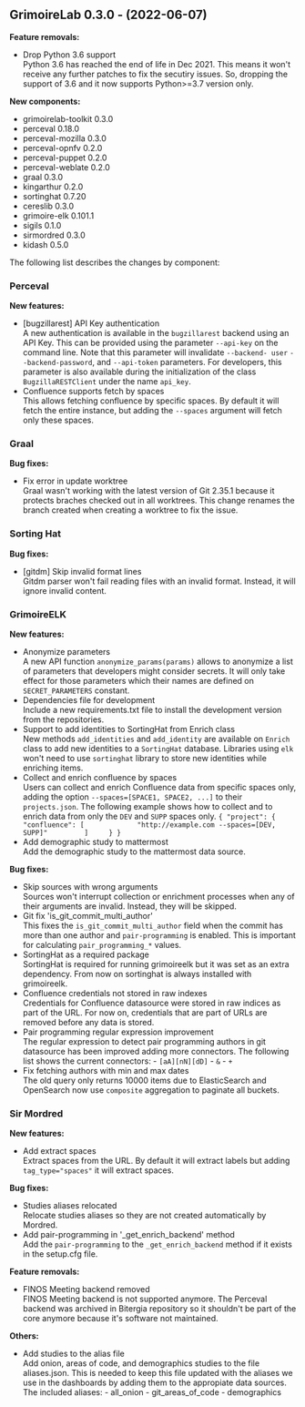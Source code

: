## GrimoireLab 0.3.0 - (2022-06-07)

**Feature removals:**

 * Drop Python 3.6 support\
   Python 3.6 has reached the end of life in Dec 2021. This means it
   won't receive any further patches to fix the secutiry issues. So,
   dropping the support of 3.6 and it now supports Python>=3.7 version
   only.

**New components:**

 * grimoirelab-toolkit 0.3.0
 * perceval 0.18.0
 * perceval-mozilla 0.3.0
 * perceval-opnfv 0.2.0
 * perceval-puppet 0.2.0
 * perceval-weblate 0.2.0
 * graal 0.3.0
 * kingarthur 0.2.0
 * sortinghat 0.7.20
 * cereslib 0.3.0
 * grimoire-elk 0.101.1
 * sigils 0.1.0
 * sirmordred 0.3.0
 * kidash 0.5.0

The following list describes the changes by component:

### Perceval

**New features:**

 * [bugzillarest] API Key authentication\
   A new authentication is available in the `bugzillarest` backend using
   an API Key. This can be provided using the parameter `--api-key` on
   the command line. Note that this parameter will invalidate `--backend-
   user` `--backend-password`, and `--api-token` parameters. For
   developers, this parameter is also available during the initialization
   of the class `BugzillaRESTClient` under the name `api_key`.
 * Confluence supports fetch by spaces\
   This allows fetching confluence by specific spaces. By default it will
   fetch the entire instance, but adding the `--spaces` argument will
   fetch only these spaces.

### Graal

**Bug fixes:**

 * Fix error in update worktree\
   Graal wasn't working with the latest version of Git 2.35.1 because it
   protects braches checked out in all worktrees. This change renames the
   branch created when creating a worktree to fix the issue.
   
### Sorting Hat

**Bug fixes:**

 * [gitdm] Skip invalid format lines\
   Gitdm parser won't fail reading files with an invalid format. Instead,
   it will ignore invalid content.

### GrimoireELK

**New features:**

 * Anonymize parameters\
   A new API function `anonymize_params(params)` allows to anonymize a
   list of parameters that developers might consider secrets. It will
   only take effect for those parameters which their names are defined on
   `SECRET_PARAMETERS` constant.
 * Dependencies file for development\
   Include a new requirements.txt file to install the development version
   from the repositories.
 * Support to add identities to SortingHat from Enrich class\
   New methods `add_identities` and `add_identity` are available on
   `Enrich` class to add new identities to a `SortingHat` database.
   Libraries using `elk` won't need to use `sortinghat` library to store
   new identities while enriching items.
 * Collect and enrich confluence by spaces\
   Users can collect and enrich Confluence data from specific spaces
   only, adding the option `--spaces=[SPACE1, SPACE2, ...]` to their
   `projects.json`. The following example shows how to collect and to
   enrich data from only the `DEV` and `SUPP` spaces only. ``` {
   "project": {         "confluence": [             "http://example.com
   --spaces=[DEV, SUPP]"         ]     } } ```
 * Add demographic study to mattermost\
   Add the demographic study to the mattermost data source.

**Bug fixes:**

 * Skip sources with wrong arguments\
   Sources won't interrupt collection or enrichment processes when any of
   their arguments are invalid. Instead, they will be skipped.
 * Git fix 'is_git_commit_multi_author'\
   This fixes the `is_git_commit_multi_author` field when the commit has
   more than one author and `pair-programming` is enabled. This is
   important for calculating `pair_programming_*` values.
 * SortingHat as a required package\
   SortingHat is required for running grimoireelk but it was set as an
   extra dependency. From now on sortinghat is always installed with
   grimoireelk.
 * Confluence credentials not stored in raw indexes\
   Credentials for Confluence datasource were stored in raw indices as
   part of the URL. For now on, credentials that are part of URLs are
   removed before any data is stored.
 * Pair programming regular expression improvement\
   The regular expression to detect pair programming authors in git
   datasource has been improved adding more connectors. The following
   list shows the current connectors: - `[aA][nN][dD]` - `&` - `+`
 * Fix fetching authors with min and max dates\
   The old query only returns 10000 items due to ElasticSearch and
   OpenSearch now use `composite` aggregation to paginate all buckets.

### Sir Mordred

**New features:**

 * Add extract spaces\
   Extract spaces from the URL. By default it will extract labels but
   adding `tag_type="spaces"` it will extract spaces.

**Bug fixes:**

 * Studies aliases relocated\
   Relocate studies aliases so they are not created automatically by
   Mordred.
 * Add pair-programming in '_get_enrich_backend' method\
   Add the `pair-programming` to the `_get_enrich_backend` method if it
   exists in the setup.cfg file.

**Feature removals:**

 * FINOS Meeting backend removed\
   FINOS Meeting backend is not supported anymore. The Perceval backend
   was archived in Bitergia repository so it shouldn't be part of the
   core anymore because it's software not maintained.

**Others:**

 * Add studies to the alias file\
   Add onion, areas of code, and demographics studies to the file
   aliases.json. This is needed to keep this file updated with the
   aliases we use in the dashboards by adding them to the appropiate data
   sources. The included aliases: - all_onion - git_areas_of_code -
   demographics
